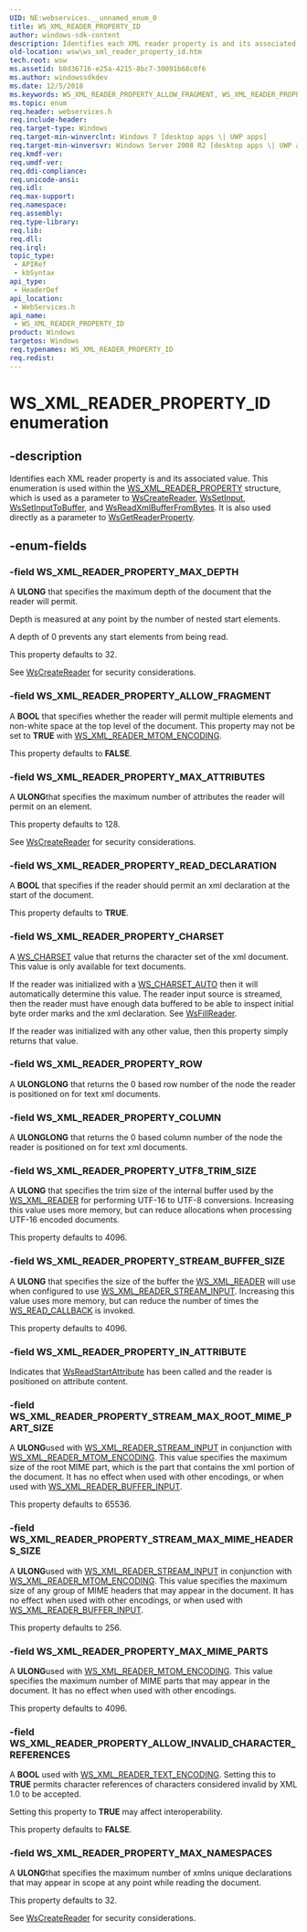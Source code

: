 ```yaml
---
UID: NE:webservices.__unnamed_enum_0
title: WS_XML_READER_PROPERTY_ID
author: windows-sdk-content
description: Identifies each XML reader property is and its associated value.
old-location: wsw\ws_xml_reader_property_id.htm
tech.root: wsw
ms.assetid: b8d36716-e25a-4215-8bc7-30091b68c0f6
ms.author: windowssdkdev
ms.date: 12/5/2018
ms.keywords: WS_XML_READER_PROPERTY_ALLOW_FRAGMENT, WS_XML_READER_PROPERTY_ALLOW_INVALID_CHARACTER_REFERENCES, WS_XML_READER_PROPERTY_CHARSET, WS_XML_READER_PROPERTY_COLUMN, WS_XML_READER_PROPERTY_ID, WS_XML_READER_PROPERTY_ID enumeration [Web Services for Windows], WS_XML_READER_PROPERTY_IN_ATTRIBUTE, WS_XML_READER_PROPERTY_MAX_ATTRIBUTES, WS_XML_READER_PROPERTY_MAX_DEPTH, WS_XML_READER_PROPERTY_MAX_MIME_PARTS, WS_XML_READER_PROPERTY_MAX_NAMESPACES, WS_XML_READER_PROPERTY_READ_DECLARATION, WS_XML_READER_PROPERTY_ROW, WS_XML_READER_PROPERTY_STREAM_BUFFER_SIZE, WS_XML_READER_PROPERTY_STREAM_MAX_MIME_HEADERS_SIZE, WS_XML_READER_PROPERTY_STREAM_MAX_ROOT_MIME_PART_SIZE, WS_XML_READER_PROPERTY_UTF8_TRIM_SIZE, webservices/WS_XML_READER_PROPERTY_ALLOW_FRAGMENT, webservices/WS_XML_READER_PROPERTY_ALLOW_INVALID_CHARACTER_REFERENCES, webservices/WS_XML_READER_PROPERTY_CHARSET, webservices/WS_XML_READER_PROPERTY_COLUMN, webservices/WS_XML_READER_PROPERTY_ID, webservices/WS_XML_READER_PROPERTY_IN_ATTRIBUTE, webservices/WS_XML_READER_PROPERTY_MAX_ATTRIBUTES, webservices/WS_XML_READER_PROPERTY_MAX_DEPTH, webservices/WS_XML_READER_PROPERTY_MAX_MIME_PARTS, webservices/WS_XML_READER_PROPERTY_MAX_NAMESPACES, webservices/WS_XML_READER_PROPERTY_READ_DECLARATION, webservices/WS_XML_READER_PROPERTY_ROW, webservices/WS_XML_READER_PROPERTY_STREAM_BUFFER_SIZE, webservices/WS_XML_READER_PROPERTY_STREAM_MAX_MIME_HEADERS_SIZE, webservices/WS_XML_READER_PROPERTY_STREAM_MAX_ROOT_MIME_PART_SIZE, webservices/WS_XML_READER_PROPERTY_UTF8_TRIM_SIZE, wsw.ws_xml_reader_property_id
ms.topic: enum
req.header: webservices.h
req.include-header: 
req.target-type: Windows
req.target-min-winverclnt: Windows 7 [desktop apps \| UWP apps]
req.target-min-winversvr: Windows Server 2008 R2 [desktop apps \| UWP apps]
req.kmdf-ver: 
req.umdf-ver: 
req.ddi-compliance: 
req.unicode-ansi: 
req.idl: 
req.max-support: 
req.namespace: 
req.assembly: 
req.type-library: 
req.lib: 
req.dll: 
req.irql: 
topic_type:
 - APIRef
 - kbSyntax
api_type:
 - HeaderDef
api_location:
 - WebServices.h
api_name:
 - WS_XML_READER_PROPERTY_ID
product: Windows
targetos: Windows
req.typenames: WS_XML_READER_PROPERTY_ID
req.redist: 
---
```


# WS_XML_READER_PROPERTY_ID enumeration


## -description


Identifies each XML reader property is and its associated
        value.  This enumeration is used within the <a href="https://msdn.microsoft.com/8864d679-c321-45bb-b774-f05696d6098e">WS_XML_READER_PROPERTY</a> structure, which is used as a parameter to <a href="https://msdn.microsoft.com/0d4449aa-ffcc-41d9-99b1-7352edaf3700">WsCreateReader</a>, <a href="https://msdn.microsoft.com/d7ac5233-266e-4ca1-aa58-e50b385b48bb">WsSetInput</a>, <a href="https://msdn.microsoft.com/0b3ac6ab-8c16-4189-950d-84bdcdabcde0">WsSetInputToBuffer</a>, and <a href="https://msdn.microsoft.com/7ab68738-add0-4e2a-a036-5c6ecdd1f236">WsReadXmlBufferFromBytes</a>. It is also used directly as a parameter to <a href="https://msdn.microsoft.com/32a42d65-c551-4a40-b44d-5ef44e782d30">WsGetReaderProperty</a>.
      


## -enum-fields




### -field WS_XML_READER_PROPERTY_MAX_DEPTH

A <b>ULONG</b> that specifies the maximum depth of the document that the reader will permit.
        

Depth is measured at any point by the number of nested start elements.
        

A depth of 0 prevents any start elements from being read.
        

This property defaults to 32.
        

See <a href="https://msdn.microsoft.com/0d4449aa-ffcc-41d9-99b1-7352edaf3700">WsCreateReader</a> for security considerations.
        


### -field WS_XML_READER_PROPERTY_ALLOW_FRAGMENT

A <b>BOOL</b> that
          specifies whether the reader will permit multiple elements and non-white space at the top level of the document.  This property
          may not be set to <b>TRUE</b> with <a href="https://msdn.microsoft.com/en-us/library/Dd323549(v=VS.85).aspx">WS_XML_READER_MTOM_ENCODING</a>.
        

This property defaults to <b>FALSE</b>.
        


### -field WS_XML_READER_PROPERTY_MAX_ATTRIBUTES

A <b>ULONG</b>that specifies the maximum number of attributes the reader will permit on an element.
        

This property defaults to 128.
        

See <a href="https://msdn.microsoft.com/0d4449aa-ffcc-41d9-99b1-7352edaf3700">WsCreateReader</a> for security considerations.
        


### -field WS_XML_READER_PROPERTY_READ_DECLARATION

A <b>BOOL</b> that specifies if the reader should permit an xml declaration at the start of the document.
        

This property defaults to <b>TRUE</b>.
        


### -field WS_XML_READER_PROPERTY_CHARSET

A <a href="https://msdn.microsoft.com/47dadf5d-1bc7-4f93-936c-21c936bc3fc3">WS_CHARSET</a> value that returns the character set of the xml document.  This value is only available for
          text documents.
        

If the reader was initialized with a <a href="https://msdn.microsoft.com/47dadf5d-1bc7-4f93-936c-21c936bc3fc3">WS_CHARSET_AUTO</a> then it will automatically determine this
          value.  The reader input source is streamed, then the reader must have enough data buffered to be able to
          inspect initial byte order marks and the xml declaration.  See <a href="https://msdn.microsoft.com/1f4138a2-acc5-4f1d-8e35-544859d2fa49">WsFillReader</a>.
        

If the reader was initialized with any other value, then this property simply returns that value.
        


### -field WS_XML_READER_PROPERTY_ROW

A <b>ULONGLONG</b> that returns the 0 based row number of the node the reader is positioned on for text xml documents.
        


### -field WS_XML_READER_PROPERTY_COLUMN

A <b>ULONGLONG</b> that returns the 0 based column number of the node the reader is positioned on for text xml documents.
        


### -field WS_XML_READER_PROPERTY_UTF8_TRIM_SIZE

A <b>ULONG</b> that specifies the trim size of the internal buffer used by the
          <a href="https://msdn.microsoft.com/7acbe407-e91b-435a-82bc-acbbc13cfcfd">WS_XML_READER</a> for performing UTF-16 to UTF-8 conversions.  Increasing this value
          uses more memory, but can reduce allocations when processing UTF-16 encoded documents.
        

This property defaults to 4096.
        


### -field WS_XML_READER_PROPERTY_STREAM_BUFFER_SIZE

A <b>ULONG</b> that specifies the size of the buffer the <a href="https://msdn.microsoft.com/7acbe407-e91b-435a-82bc-acbbc13cfcfd">WS_XML_READER</a> will use when configured to use
          <a href="https://msdn.microsoft.com/53537eb2-6b8d-443e-9453-4b39dfef1dd7">WS_XML_READER_STREAM_INPUT</a>.  Increasing this value uses more memory, but
          can reduce the number of times the <a href="https://msdn.microsoft.com/2a5ebe4a-e97d-4744-9ec9-da6da892e4c5">WS_READ_CALLBACK</a> is invoked.
        

This property defaults to 4096.          
        


### -field WS_XML_READER_PROPERTY_IN_ATTRIBUTE

Indicates that <a href="https://msdn.microsoft.com/6fd0c8c2-2eac-4d98-898d-1c5849220c36">WsReadStartAttribute</a> has been called and the reader is
          positioned on attribute content.
        
      


### -field WS_XML_READER_PROPERTY_STREAM_MAX_ROOT_MIME_PART_SIZE

A <b>ULONG</b>used with <a href="https://msdn.microsoft.com/53537eb2-6b8d-443e-9453-4b39dfef1dd7">WS_XML_READER_STREAM_INPUT</a> in conjunction with <a href="https://msdn.microsoft.com/en-us/library/Dd323549(v=VS.85).aspx">WS_XML_READER_MTOM_ENCODING</a>.
          This value specifies the maximum size of the root MIME part, which is the part that contains
          the xml portion of the document.  It has no effect when used with other encodings, or when used with
          <a href="https://msdn.microsoft.com/86277c29-d42f-4b6a-ba33-b836bef284e7">WS_XML_READER_BUFFER_INPUT</a>.
        

This property defaults to 65536.          
        


### -field WS_XML_READER_PROPERTY_STREAM_MAX_MIME_HEADERS_SIZE

A <b>ULONG</b>used with <a href="https://msdn.microsoft.com/53537eb2-6b8d-443e-9453-4b39dfef1dd7">WS_XML_READER_STREAM_INPUT</a> in conjunction with <a href="https://msdn.microsoft.com/en-us/library/Dd323549(v=VS.85).aspx">WS_XML_READER_MTOM_ENCODING</a>.
          This value specifies the maximum size of any group of MIME headers that may appear in the document.
          It has no effect when used with other encodings, or when used with <a href="https://msdn.microsoft.com/86277c29-d42f-4b6a-ba33-b836bef284e7">WS_XML_READER_BUFFER_INPUT</a>.
        

This property defaults to 256.
        


### -field WS_XML_READER_PROPERTY_MAX_MIME_PARTS

A <b>ULONG</b>used with  <a href="https://msdn.microsoft.com/en-us/library/Dd323549(v=VS.85).aspx">WS_XML_READER_MTOM_ENCODING</a>. This value specifies the maximum number of MIME parts
          that may appear in the document.  It has no effect when used with other encodings.
        

This property defaults to 4096.          
        


### -field WS_XML_READER_PROPERTY_ALLOW_INVALID_CHARACTER_REFERENCES

A <b>BOOL</b> used with <a href="https://msdn.microsoft.com/en-us/library/Dd323556(v=VS.85).aspx">WS_XML_READER_TEXT_ENCODING</a>. Setting this to <b>TRUE</b> permits character references
          of characters considered invalid by XML 1.0 to be accepted.
        

Setting this property to <b>TRUE</b> may affect interoperability.
        

This property defaults to <b>FALSE</b>.
        


### -field WS_XML_READER_PROPERTY_MAX_NAMESPACES

A <b>ULONG</b>that specifies the maximum number of xmlns unique declarations that may appear in scope at any point
          while reading the document.
        

This property defaults to 32.
        

See <a href="https://msdn.microsoft.com/0d4449aa-ffcc-41d9-99b1-7352edaf3700">WsCreateReader</a> for security considerations.
        

